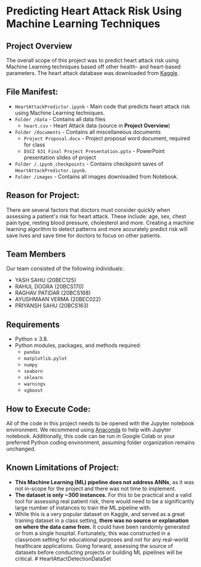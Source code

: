 
# Predicting Heart Attack Risk Using Machine Learning Techniques

## Project Overview
The overall scope of this project was to predict heart attack risk using Machine Learning techniques based off other health- and heart-based parameters.  The heart attack database was downloaded from [Kaggle](https://www.kaggle.com/rashikrahmanpritom/heart-attack-analysis-prediction-dataset).

## File Manifest: 

- `HeartAttackPredictor.ipynb` - Main code that predicts heart attack risk using Machine Learning techniques.
- `Folder /data` - Contains all data files 
  - `heart.csv` - Heart Attack data (source in **Project Overview**)
- `Folder /documents` - Contains all miscellaneous documents
  - `Project Proposal.docx` - Project proposal word document, required for class
  - `DSCI 631 Final Project Presentation.pptx` - PowerPoint presentation slides of project
- `Folder /.ipynb_checkpoints` - Contains checkpoint saves of `HeartAttackPredictor.ipynb`.
- `Folder /images` - Contains all images downloaded from Notebook.

## Reason for Project:
There are several factors that doctors must consider quickly when assessing a patient's risk for heart attack.  These include: age, sex, chest pain type, resting blood pressure, cholesterol and more.  Creating a machine learning algorithm to detect patterns and more accurately predict risk will save lives and save time for doctors to focus on other patients.

## Team Members

Our team consisted of the following individuals: 

- YASH SAHU (20BEC125)
- RAHUL DOGRA (20BCS170)
- RAGHAV PATIDAR (20BCS168)
- AYUSHMAAN VERMA (20BEC022)
- PRIYANSH SAHU (20BCS163)

## Requirements
- Python ≥ 3.8. 
- Python modules, packages, and methods required: 
    - `pandas`
    - `matplotlib.pylot`
    - `numpy`
    - `seaborn`
    - `sklearn`
    - `warnings`
    - `xgboost`

## How to Execute Code: 

All of the code in this project needs to be opened with the Jupyter notebook environment. We recommend using [Anaconda](https://www.anaconda.com/products/individual) to help with Jupyter notebook.  Additionally, this code can be run in Google Colab or your preferred Python coding environment, assuming folder organization remains unchanged.

## Known Limitations of Project:

- **This Machine Learning (ML) pipeline does not address ANNs**, as it was not in-scope for the project and there was not time to implement.  
- **The dataset is only ~300 instances.**  For this to be practical and a valid tool for assessing real patient risk, there would need to be a significantly large number of instances to train the ML pipeline with.
- While this is a very popular dataset on Kaggle, and served as a great training dataset in a class setting, **there was no source or explanation on where the data came from.**  It could have been randomly generated or from a single hospital.  Fortunately, this was constructed in a classroom setting for educational purposes and not for any real-world healthcare applications.  Going forward, assessing the source of datasets before conducting projects or building ML pipelines will be critical.
#   H e a r t A t t a c t D e t e c t i o n D a t a S e t  
 